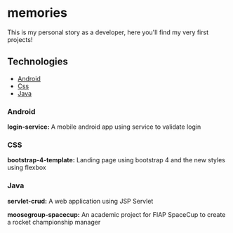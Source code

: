 # memories
This is my personal story as a developer, here you'll find my very first projects!

## Technologies

- [Android](#Android)
- [Css](#CSS)
- [Java](#Java)

### Android

**login-service:** A mobile android app using service to validate login

### CSS

**bootstrap-4-template:** Landing page using bootstrap 4 and the new styles using flexbox

### Java

**servlet-crud:** A web application using JSP Servlet

**moosegroup-spacecup:** An academic project for FIAP SpaceCup to create a rocket championship manager
